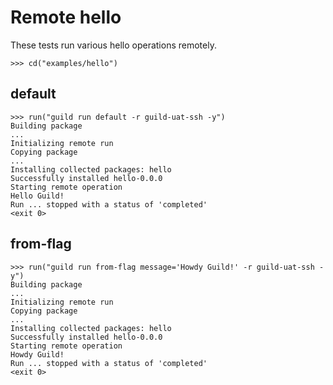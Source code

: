 # Remote hello

These tests run various hello operations remotely.

    >>> cd("examples/hello")

## default

    >>> run("guild run default -r guild-uat-ssh -y")
    Building package
    ...
    Initializing remote run
    Copying package
    ...
    Installing collected packages: hello
    Successfully installed hello-0.0.0
    Starting remote operation
    Hello Guild!
    Run ... stopped with a status of 'completed'
    <exit 0>

## from-flag

    >>> run("guild run from-flag message='Howdy Guild!' -r guild-uat-ssh -y")
    Building package
    ...
    Initializing remote run
    Copying package
    ...
    Installing collected packages: hello
    Successfully installed hello-0.0.0
    Starting remote operation
    Howdy Guild!
    Run ... stopped with a status of 'completed'
    <exit 0>
